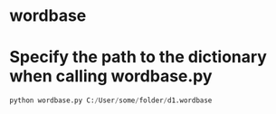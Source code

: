 # wordbase

# Specify the path to the dictionary when calling wordbase.py

```Python
python wordbase.py C:/User/some/folder/d1.wordbase
```
